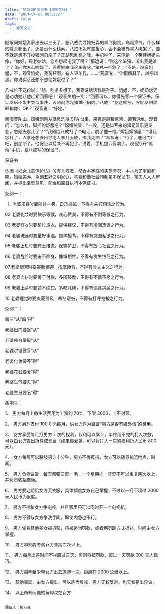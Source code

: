 ```yaml
---
title: '猪CEO的保证书【爆笑文秘】'
date: '2009-04-03 08:28:27'
draft: false
tags:
  - '爆笑文秘'
---
```


眨眼间嫦娥离家出去以三天了，猪八戒为寻媳妇弄的鸡飞狗跳，乌烟瘴气，什么样的噱头都出了，还是没什么线索，八戒不免有些担心，会不会被外星人绑架了，要不就是想不开投银河自杀了？正胡思乱想之际，手机响了，来电是一个芙蓉姐姐头像，“你好，观老姑姑，您咋想起电我了啊？”那边说：“你这个笨猪，听出我是谁了？我问你怎么嫦娥了，惹得她来我这里告状。”猪总一听急了：“不是，观音姐姐，不，观音奶奶，我冤枉啊。有人诬陷我，……”观音说：“你甭解释了，越描越黑。你说实话还想不想给嫦娥过了？”

八戒忙不迭的说：“想，别提多想了，我要说瞎话我是孙子。姐姐，不，奶奶您还是劝劝她让他赶紧回家吧！”观音爽朗一笑：“回家可以，你得先写一个保证书，保证以后不发生类似事件，否则剥你光猪做回锅肉。”八戒：“我这就写，写好发到你邮箱你，OK？”观音说：“好地。”

南海普陀山。嫦娥刚刚从温泉洗浴 SPA 出来，果真是翩若惊鸿，婉若游龙。观音问：“怎么样，脚捏的舒服吧？”嫦娥笑笑：“一般，还是仙客来的知足常乐更专业，您刚去哪儿了？”“我刚给八戒打了个电话，削了他一顿。”嫦娥娇嗔道：“谁让您打了，人家还想多陪你老人家几天呢，撵我走啊？”观音说：“行了，适可而止吧，别绷断了。他保证以后决不再犯了。”说着，手机提示音响了。观音打开“黑莓”手机，是八戒写的保证书。

保证书

依据《妇女儿童保护法》的有关规定，结合本家庭的实际情况，本人为了家庭和睦，婚姻美满，争创五好文明家庭，构建和谐社会特制定本保证书，望夫人大人审阅，并提出宝贵意见，配合和监督执行本保证书。

条例一：

1.  老婆用餐时要随侍一旁，舀汤盛饭，不得有先行用饭之行为。

02.老婆化妆时要快乐等候，衷心赞美，不得有不耐等候之行为。

03.老婆穿衣时要帮忙烫衣，提供建议，不得有冷嘲热讽之行为。

04.老婆洗澡时要量好水温，抓痒擦背，不得有贪图私欲之行为。

05.老婆上班时要宾士接送，保镖护卫，不得有放心社会之行为。

06.老婆危险时要奋不顾身，慷慨牺牲，不得有贪生怕死之行为。

07.老婆很累时要笑脸相迎，按摩捶背，不得有沙文主义之行为。

08.老婆血拼时要勇于付款，多所鼓励，不得有不情不愿之行为。

09.老婆上菜时要赞不绝口，多吃几碗，不得有偏食挑菜之行为。

10.老婆睡觉时要炎夏扇风，寒冬暖被，不得有打呼抢被之行为。

条例二：

新三“从”四“得”

老婆出门要跟“从”

老婆命令要服“从”

老婆讲错要盲“从”

老婆化妆要等“得”

老婆花钱要舍“得”

老婆生气要忍“得”

老婆生日要记“得”

条例三：

1、 男方每月上缴生活费用为工资的 70%，下限 3000，上不封顶。

2、 男方另外支付 100 0 元每月，供女方作为监督“男方是否有婚外情”的费用。

3、 女方享受每月打男方 3 次的权利，权利可以累计，年终用不完的打人次数，可以由女方提出折算成现金（如果你爱她，可以将打人一次的权利折人民币 800 元）。

4、 女方每周可以胳肢男方十分钟，男方不得反抗，女方可以随意挑选地点、时间。

5、 男方负责做饭，每天都要三菜一汤，一个星期内一道菜不可以重复两次以上，并负责收拾碗筷。

6、 男方要定期给女方买衣服，具体额度女方自己掌握，不过以一月不超过 2000 元人民币为限度。

7、 男方不得和女方争电视，并且家里只可以同时开一个电视机。

8、 男方不得与女方争洗手间，即使内急也不行。

9、 男方偷看其他美女被抓获，将被适当罚款，或者用罚跪方式抵补，时间由女方掌握。

10、 男方每天要夸奖女方漂亮三次以上。

11、 男方每月出差时间不得超过三天，否则将被罚款，超过一天罚款 300 元人民币。

12、 男方每年至少带女方出去旅游一次，距离在 2000 公里以上。

13、 其他事宜，由女方提出，可以适当增减，男方无权反对，也无权提出异议。

14、 以上所有问题的解释权在女方

                                                                                                                      保证人：猪八戒
